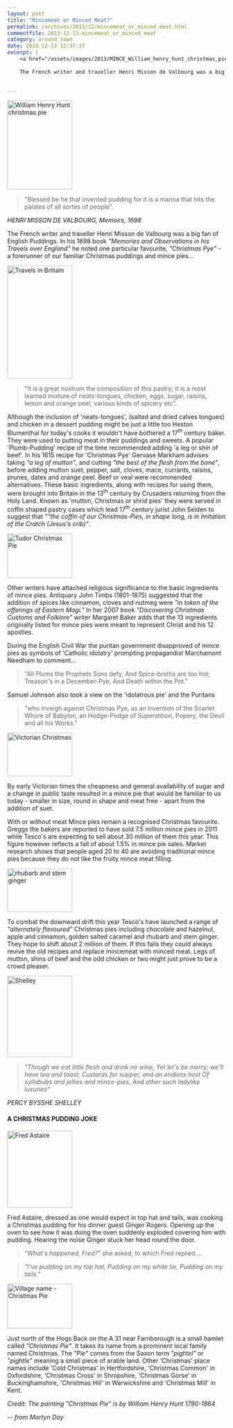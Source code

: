 ```yaml
---
layout: post
title: "Mincemeat or Minced Meat?"
permalink: /archives/2013/12/mincemeat_or_minced_meat.html
commentfile: 2013-12-13-mincemeat_or_minced_meat
category: around_town
date: 2013-12-13 12:37:37
excerpt: |
    <a href="/assets/images/2013/MINCE_William_henry_hunt_christmas_pie.jpg" title="See larger version of - William Henry Hunt christmas pie"><img src="/assets/images/2013/MINCE_William_henry_hunt_christmas_pie_thumb.jpg" width="150" height="205" alt="William Henry Hunt christmas pie" class="photo right" /></a>
    
    The French writer and traveller Henri Misson de Valbourg was a big fan of English Puddings. In his 1698 book <em>"Memories and Observations in his Travels over England"</em> he noted one particular favourite, <em>"Christmas Pye"</em> - a forerunner of our familiar Christmas puddings and mince pies...
    

---
```


<a href="/assets/images/2013/MINCE_William_henry_hunt_christmas_pie.jpg" title="See larger version of - William Henry Hunt christmas pie"><img src="/assets/images/2013/MINCE_William_henry_hunt_christmas_pie_thumb.jpg" width="150" height="205" alt="William Henry Hunt christmas pie" class="photo right" /></a>

> "Blessed be he that invented pudding for it is a manna that hits the palates of all sortes of people".

<cite>HENRI MISSON DE VALBOURG, Memoirs, 1698</cite>

The French writer and traveller Henri Misson de Valbourg was a big fan of English Puddings. In his 1698 book <em>"Memories and Observations in his Travels over England"</em> he noted one particular favourite, <em>"Christmas Pye"</em> - a forerunner of our familiar Christmas puddings and mince pies...

<a href="/assets/images/2013/MINCE_Travels_in_Britiain.jpg" title="See larger version of - Travels in Britiain"><img src="/assets/images/2013/MINCE_Travels_in_Britiain_thumb.jpg" width="150" height="260" alt="Travels in Britiain" class="photo right" /></a>

> "It is a great nostrum the composition of this pastry; it is a most learned mixture of neats-tongues, chicken, eggs, sugar, raisins, lemon and orange peel, various kinds of spicery etc".

Although the inclusion of 'neats-tongues', (salted and dried calves tongues) and chicken in a dessert pudding might be just a little too Heston Blumenthal for today's cooks it wouldn't have bothered a 17<sup>th</sup> century baker. They were used to putting meat in their puddings and sweets. A popular 'Plumb-Pudding' recipe of the time recommended adding 'a leg or shin of beef'. In his 1615 recipe for 'Christmas Pye' Gervase Markham advises taking <em>"a leg of mutton"</em>, and cutting <em>"the best of the flesh from the bone"</em>, before adding mutton suet, pepper, salt, cloves, mace, currants, raisins, prunes, dates and orange peel. Beef or veal were recommended alternatives. These basic ingredients, along with recipes for using them, were brought into Britain in the 13<sup>th</sup> century by Crusaders returning from the Holy Land. Known as 'mutton, Christmas or shrid pies' they were served in coffin shaped pastry cases which lead 17<sup>th</sup> century jurist John Selden to suggest that <em>""the coffin of our Christmas-Pies, in shape long, is in Imitation of the Cratch (Jesus's crib)"</em>.

<div markdown="1" class="box">
<a href="/assets/images/2013/MINCE_Tudor_Christmas-Pie.gif" title="See larger version of - Tudor Christmas Pie"><img src="/assets/images/2013/MINCE_Tudor_Christmas-Pie_thumb.gif" width="150" height="102" alt="Tudor Christmas Pie" class="left right" /></a>

Other writers have attached religious significance to the basic ingredients of mince pies. Antiquary John Timbs (1801-1875) suggested that the addition of spices like cinnamon, cloves and nutmeg were <em>"in token of the offerings of Eastern Magi."</em> In her 2007 book <em>"Discovering Christmas Customs and Folklore"</em> writer Margaret Baker adds that the 13 ingredients originally listed for mince pies were meant to represent Christ and his 12 apostles.

</div>
During the English Civil War the puritan government disapproved of mince pies as symbols of 'Catholic idolatry' prompting propagandist Marchamont Needham to comment...

> "All Plums the Prophets Sons defy, And Spice-broths are too hot; Treason's in a December-Pye, And Death within the Pot."

Samuel Johnson also took a view on the 'idolatrous pie' and the Puritans

> "who inveigh against Christmas Pye, as an Invention of the Scarlet Whore of Babylon, an Hodge-Podge of Superstition, Popery, the Devil and all his Works."

<a href="/assets/images/2013/MINCE_Victorian_Christmas_1.png" title="See larger version of - Victorian Christmas "><img src="/assets/images/2013/MINCE_Victorian_Christmas_1_thumb.png" width="150" height="100" alt="Victorian Christmas " class="photo right" /></a>

By early Victorian times the cheapness and general availability of sugar and a change in public taste resulted in a mince pie that would be familiar to us today - smaller in size, round in shape and meat free - apart from the addition of suet.

With or without meat Mince pies remain a recognised Christmas favourite. Greggs the bakers are reported to have sold 7.5 million mince pies in 2011 while Tesco's are expecting to sell about 30 million of them this year. This figure however reflects a fall of about 1.5% in mince pie sales. Market research shows that people aged 20 to 40 are avoiding traditional mince pies because they do not like the fruity mince meat filling.

<a href="/assets/images/2013/MINCE_rhubarb_and_stem_ginger.jpg" title="See larger version of - rhubarb and stem ginger"><img src="/assets/images/2013/MINCE_rhubarb_and_stem_ginger_thumb.jpg" width="150" height="100" alt="rhubarb and stem ginger" class="photo right" /></a>

To combat the downward drift this year Tesco's have launched a range of <em>"alternately flavoured"</em> Christmas pies including chocolate and hazelnut, apple and cinnamon, golden salted caramel and rhubarb and stem ginger. They hope to shift about 2 million of them. If this fails they could always revive the old recipes and replace mincemeat with minced meat. Legs of mutton, shins of beef and the odd chicken or two might just prove to be a crowd pleaser.

<a href="/assets/images/2013/MINCE_Shelley.jpg" title="See larger version of - Shelley"><img src="/assets/images/2013/MINCE_Shelley_thumb.jpg" width="150" height="187" alt="Shelley" class="photo right" /></a>

> <em>"Though we eat little flesh and drink no wine, Yet let's be merry; we'll have tea and toast; Custards for supper, and an endless host Of syllabubs and jellies and mince-pies, And other such ladylike luxuries"</em>

<cite>PERCY BYSSHE SHELLEY</cite>

#### A CHRISTMAS PUDDING JOKE

<a href="/assets/images/2013/MINCE_Fred_Astaire.jpg" title="See larger version of - Fred Astaire"><img src="/assets/images/2013/MINCE_Fred_Astaire_thumb.jpg" width="150" height="177" alt="Fred Astaire" class="photo right" /></a>

Fred Astaire, dressed as one would expect in top hat and tails, was cooking a Christmas pudding for his dinner guest Ginger Rogers. Opening up the oven to see how it was doing the oven suddenly exploded covering him with pudding. Hearing the noise Ginger stuck her head round the door.

> <em>"What's happened, Fred?"</em> she asked, to which Fred replied....

> <em>"I've pudding on my top hat,
> Pudding on my white tie,
> Pudding on my tails."</em>

<div markdown="1" class="box">
<a href="/assets/images/2013/MINCE_Village_name_-_Christmas_Pie.png" title="See larger version of - Village name   Christmas Pie"><img src="/assets/images/2013/MINCE_Village_name_-_Christmas_Pie_thumb.png" width="150" height="103" alt="Village name -  Christmas Pie" class="photo left" /></a>

Just north of the Hogs Back on the A 31 near Farnborough is a small hamlet called <em>"Christmas Pie"</em>. It takes its name from a prominent local family named Christmas. The <em>"Pie"</em> comes from the Saxon term <em>"pightel"</em> or <em>"pightle"</em> meaning a small piece of arable land. Other 'Christmas' place names include 'Cold Christmas' in Hertfordshire, 'Christmas Common' in Oxfordshire, 'Christmas Cross' in Shropshire, 'Christmas Gorse' in Buckinghamshire, 'Christmas Hill' in Warwickshire and 'Christmas Mill' in Kent.

</div>
<em>Credit: The painting <em>"Christmas Pie"</em> is by William Henry Hunt 1790-1864</em>

<cite>-- from Martyn Day</cite>
